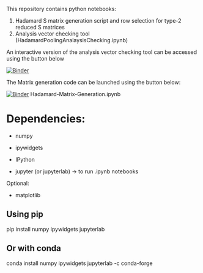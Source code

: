 This repository contains python notebooks:

1. Hadamard S matrix generation script and row selection for type-2 reduced S matrices
2. Analysis vector checking tool (HadamardPoolingAnalaysisChecking.ipynb)

An interactive version of the analysis vector checking tool can be accessed using the button below

[![Binder](https://mybinder.org/badge_logo.svg)](https://mybinder.org/v2/gh/byorke/Hadamard/HEAD?labpath=HadamardPoolingAnalaysisChecking.ipynb)

The Matrix generation code can be launched using the button below:

[![Binder](https://mybinder.org/badge_logo.svg)](https://mybinder.org/v2/gh/byorke/Hadamard/HEAD?labpath=Hadamard-Matrix-Generation.ipynb)
Hadamard-Matrix-Generation.ipynb


# Dependencies:

- numpy

- ipywidgets

- IPython

- jupyter (or jupyterlab) → to run .ipynb notebooks

Optional:

- matplotlib

## Using pip
pip install numpy ipywidgets jupyterlab

## Or with conda
conda install numpy ipywidgets jupyterlab -c conda-forge

